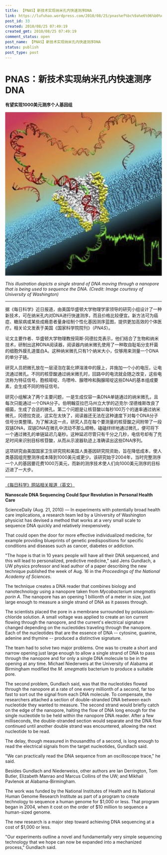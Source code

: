 ```yaml
---
title: 【PNAS】新技术实现纳米孔内快速测序DNA
link: https://lufuhao.wordpress.com/2010/08/25/pnas%ef%bc%9a%e6%96%b0%e6%8a%80%e6%9c%af%e5%ae%9e%e7%8e%b0%e7%ba%b3%e7%b1%b3%e5%ad%94%e5%86%85%e5%bf%ab%e9%80%9f%e6%b5%8b%e5%ba%8fdna/
post_id: 33
created: 2010/08/25 07:49:19
created_gmt: 2010/08/25 07:49:19
comment_status: open
post_name: 【PNAS】新技术实现纳米孔内快速测序DNA
status: publish
post_type: post
---
```


# PNAS：新技术实现纳米孔内快速测序DNA

**有望实现1000美元测序个人基因组**

![20100825-074919-0001](/assets/images/20100825-074919-0001.png)

_This illustration depicts a single strand of DNA moving through a nanopore that is being used to sequence the DNA. (Credit: Image courtesy of University of Washington)_

***

据《每日科学》近日报道，由美国华盛顿大学物理学家领导的研究小组设计了一种新技术，可在纳米孔内对DNA进行快速测序，而且价格比较便宜。新方法可为癌症、糖尿病或某些成瘾患者量身绘制个性化基因测序蓝图，提供更加高效的个体医疗。相关论文发表于美国《国家科学院院刊》（_PNAS_）。

论文主要作者、华盛顿大学物理教授简斯·冈德拉克表示，他们结合了生物和纳米技术，研制出这种DNA阅读器，阅读器内纳米微孔使用了一种取自耻垢分支杆菌的细胞外膜孔道蛋白A。这种纳米微孔只有1个纳米大小，仅够用来测量一个DNA的单分子链。

研究人员把微孔放在一层浸泡在氯化钾溶液中的膜上，并施加一个小的电压，让电流通过微孔。不同的核苷酸通过纳米微孔时，回路中的电流就会随之改变，这些电流称为特征信号。胞核嘧啶、鸟嘌呤、腺嘌呤和胸腺嘧啶这些DNA的基本组成要素，会生成不同的特征信号。

研究小组解决了两个主要问题，一是生成仅容一条DNA单链通过的纳米微孔，且每次只能通过一个DNA分子。伯明翰亚拉巴马州立大学的迈克尔·涅德维斯改良了细菌，生成了合适的微孔。第二个问题是让核苷酸以每秒100万个的速率通过纳米微孔，冈德拉克说，这实在太快了，阅读器还无法在这种速度下对每个DNA分子信号分类整理。为了解决这一点，研究人员在每个要测量的核苷酸之间附带了一段双链DNA，双链DNA在微孔中流动不那么顺畅，磕磕绊绊地通过微孔，便可将下一个通过微孔的单链延迟几毫秒。这种延迟尽管只有千分之几秒，电信号却有了充足时间来识别目标核苷酸，从而从示波器轨迹上准确读出这些DNA序列。

这项研究由美国国家卫生研究院和美国人类基因研究院资助，旨在降低成本，使人类基因组完整测序成本降到1000美元或更少。该研究始于2004年，当时完整测序一个人的基因要花费1000万美元，而新的测序技术使人们向1000美元测序的目标迈进了一大步。

***

[《每日科学》网站相关报道（英文）](http://www.sciencedaily.com/releases/2010/08/100816155002.htm)

**Nanoscale DNA Sequencing Could Spur Revolution in Personal Health Care**

ScienceDaily (Aug. 21, 2010) — In experiments with potentially broad health care implications, a research team led by a University of Washington physicist has devised a method that works at a very small scale to sequence DNA quickly and relatively inexpensively.

That could open the door for more effective individualized medicine, for example providing blueprints of genetic predispositions for specific conditions and diseases such as cancer, diabetes or addiction. 

"The hope is that in 10 years people will have all their DNA sequenced, and this will lead to personalized, predictive medicine," said Jens Gundlach, a UW physics professor and lead author of a paper describing the new technique published the week of Aug. 16 in the _Proceedings of the National Academy of Sciences_. 

The technique creates a DNA reader that combines biology and nanotechnology using a nanopore taken from _Mycobacterium smegmatis porin A_. The nanopore has an opening 1 billionth of a meter in size, just large enough to measure a single strand of DNA as it passes through. 

The scientists placed the pore in a membrane surrounded by potassium-chloride solution. A small voltage was applied to create an ion current flowing through the nanopore, and the current's electrical signature changed depending on the nucleotides traveling through the nanopore. Each of the nucleotides that are the essence of DNA -- cytosine, guanine, adenine and thymine -- produced a distinctive signature. 

The team had to solve two major problems. One was to create a short and narrow opening just large enough to allow a single strand of DNA to pass through the nanopore and for only a single DNA molecule to be in the opening at any time. Michael Niederweis at the University of Alabama at Birmingham modified the _M. smegmatis_ bacterium to produce a suitable pore. 

The second problem, Gundlach said, was that the nucleotides flowed through the nanopore at a rate of one every millionth of a second, far too fast to sort out the signal from each DNA molecule. To compensate, the researchers attached a section of double-stranded DNA between each nucleotide they wanted to measure. The second strand would briefly catch on the edge of the nanopore, halting the flow of DNA long enough for the single nucleotide to be held within the nanopore DNA reader. After a few milliseconds, the double-stranded section would separate and the DNA flow continued until another double strand was encountered, allowing the next nucleotide to be read. 

The delay, though measured in thousandths of a second, is long enough to read the electrical signals from the target nucleotides, Gundlach said. 

"We can practically read the DNA sequence from an oscilloscope trace," he said. 

Besides Gundlach and Niederweiss, other authors are Ian Derrington, Tom Butler, Elizabeth Manrao and Marcus Collins of the UW; and Mikhail Pavlenok at Alabama-Birmingham. 

The work was funded by the National Institutes of Health and its National Human Genome Research Institute as part of a program to create technology to sequence a human genome for $1,000 or less. That program began in 2004, when it cost on the order of $10 million to sequence a human-sized genome. 

The new research is a major step toward achieving DNA sequencing at a cost of $1,000 or less. 

"Our experiments outline a novel and fundamentally very simple sequencing technology that we hope can now be expanded into a mechanized process," Gundlach said.

